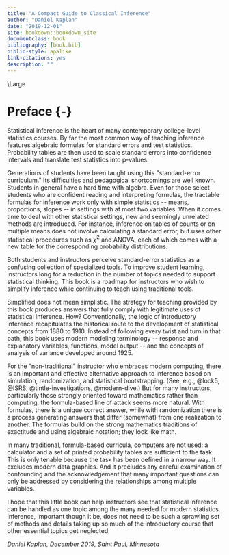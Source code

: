 ```yaml
--- 
title: "A Compact Guide to Classical Inference"
author: "Daniel Kaplan"
date: "2019-12-01"
site: bookdown::bookdown_site
documentclass: book
bibliography: [book.bib]
biblio-style: apalike
link-citations: yes
description: ""
---
```


\Large

# Preface {-}

Statistical inference is the heart of many contemporary college-level statistics courses. By far the most common way of teaching inference features algebraic formulas for standard errors and test statistics. Probability tables are then used to scale standard errors into confidence intervals and translate test statistics into p-values. 

Generations of students have been taught using this "standard-error curriculum." Its difficulties and pedagogical shortcomings are well known. Students in general have a hard time with algebra. Even for those select students who are confident reading and interpreting formulas, the tractable formulas for inference work only with simple statistics -- means, proportions, slopes -- in settings with at most two variables. When it comes time to deal with other statistical settings, new and seemingly unrelated methods are introduced. For instance, inference on tables of counts or on multiple means does not involve calculating a standard error, but uses other statistical procedures such as $\chi^2$ and ANOVA, each of which comes with a new table for the corresponding probability distributions. 

Both students and instructors perceive standard-error statistics as a confusing collection of specialized tools. To improve student learning, instructors long for a reduction in the number of topics needed to support statistical thinking. This book is a roadmap for instructors who wish to simplify inference while continuing to teach using traditional tools. 

Simplified does not mean simplistic. The strategy for teaching provided by this book produces answers that fully comply with legitimate uses of statistical inference. How? Conventionally, the logic of introductory inference recapitulates the historical route to the development of statistical concepts from  1880 to 1910. Instead of following every twist and turn in that path, this book uses modern modeling terminology -- response and explanatory variables, functions, model output -- and the concepts of analysis of variance developed around 1925.

For the "non-traditional" instructor who embraces modern computing, there is an important and effective alternative approach to inference based on simulation, randomization, and statistical bootstrapping. (See, e.g., @lock5, @ISRS, @tintle-investigations, @modern-dive.) But for many instructors, particularly those strongly oriented toward mathematics rather than computing, the formula-based line of attack seems more natural. With formulas, there is a unique correct answer, while with randomization there is a process generating answers that differ (somewhat) from one realization to another. The formulas build on the strong mathematics traditions of exactitude and using algebraic notation; they look like math. 

In many traditional, formula-based curricula, computers are not used: a calculator and a set of printed probability tables are sufficient to the task. This is only tenable because the task has been defined in a narrow way. It excludes modern data graphics. And it precludes any careful examination of confounding and the acknowledgement that many important questions can only be addressed by considering the relationships among multiple variables. 

I hope that this little book can help instructors see that statistical inference can be handled as one topic among the many needed for modern statistics. Inference, important though it be, does not need to be such a sprawling set of methods and details taking  up  so much of the introductory  course that other essential topics get neglected.

*Daniel Kaplan, December 2019, Saint Paul, Minnesota*
 




